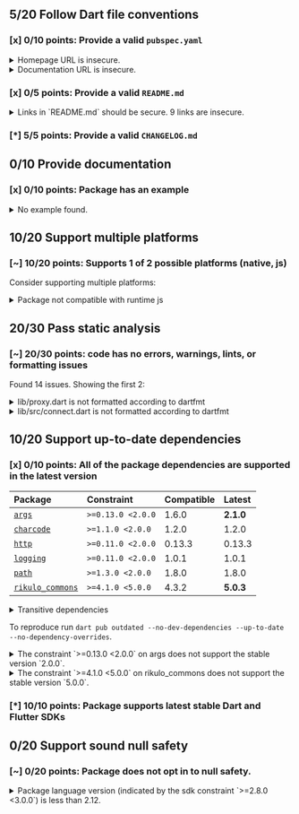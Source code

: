## 5/20 Follow Dart file conventions

### [x] 0/10 points: Provide a valid `pubspec.yaml`

<details>
<summary>
Homepage URL is insecure.
</summary>

Update the `homepage` field and use a secure (`https`) URL.
</details>
<details>
<summary>
Documentation URL is insecure.
</summary>

Update the `documentation` field and use a secure (`https`) URL.
</details>

### [x] 0/5 points: Provide a valid `README.md`

<details>
<summary>
Links in `README.md` should be secure. 9 links are insecure.
</summary>

`README.md:2:4`

```
  ╷
2 │ <p><a href="http://rikulo.org/projects/stream">Stream</a> is a Dart web server supporting request routing, filtering, template engine, WebSocket, MVC design pattern and file-based static resources.</p>
  │    ^^^^^^^^^^^^^^^^^^^^^^^^^^^^^^^^^^^^^^^^^^^^
  ╵
```

Use `https` URLs instead.
</details>

### [*] 5/5 points: Provide a valid `CHANGELOG.md`


## 0/10 Provide documentation

### [x] 0/10 points: Package has an example

<details>
<summary>
No example found.
</summary>

See [package layout](https://dart.dev/tools/pub/package-layout#examples) guidelines on how to add an example.
</details>

## 10/20 Support multiple platforms

### [~] 10/20 points: Supports 1 of 2 possible platforms (**native**, js)

Consider supporting multiple platforms:

<details>
<summary>
Package not compatible with runtime js
</summary>

Because:
* `package:stream/stream.dart` that imports:
* `package:stream/plugin.dart` that imports:
* `package:rikulo_commons/io.dart` that imports:
* `dart:io`
</details>

## 20/30 Pass static analysis

### [~] 20/30 points: code has no errors, warnings, lints, or formatting issues

Found 14 issues. Showing the first 2:

<details>
<summary>
lib/proxy.dart is not formatted according to dartfmt
</summary>

To format your files run: `dartfmt -w .`
</details>
<details>
<summary>
lib/src/connect.dart is not formatted according to dartfmt
</summary>

To format your files run: `dartfmt -w .`
</details>

## 10/20 Support up-to-date dependencies

### [x] 0/10 points: All of the package dependencies are supported in the latest version

|Package|Constraint|Compatible|Latest|
|:-|:-|:-|:-|
|[`args`]|`>=0.13.0 <2.0.0`|1.6.0|**2.1.0**|
|[`charcode`]|`>=1.1.0 <2.0.0`|1.2.0|1.2.0|
|[`http`]|`>=0.11.0 <2.0.0`|0.13.3|0.13.3|
|[`logging`]|`>=0.11.0 <2.0.0`|1.0.1|1.0.1|
|[`path`]|`>=1.3.0 <2.0.0`|1.8.0|1.8.0|
|[`rikulo_commons`]|`>=4.1.0 <5.0.0`|4.3.2|**5.0.3**|

<details><summary>Transitive dependencies</summary>

|Package|Constraint|Compatible|Latest|
|:-|:-|:-|:-|
|[`async`]|-|2.7.0|2.7.0|
|[`collection`]|-|1.15.0|1.15.0|
|[`http_parser`]|-|4.0.0|4.0.0|
|[`meta`]|-|1.3.0|1.3.0|
|[`mime`]|-|1.0.0|1.0.0|
|[`pedantic`]|-|1.11.0|1.11.0|
|[`source_span`]|-|1.8.1|1.8.1|
|[`string_scanner`]|-|1.1.0|1.1.0|
|[`term_glyph`]|-|1.2.0|1.2.0|
|[`typed_data`]|-|1.3.0|1.3.0|
</details>

To reproduce run `dart pub outdated --no-dev-dependencies --up-to-date --no-dependency-overrides`.

[`args`]: https://pub.dev/packages/args
[`charcode`]: https://pub.dev/packages/charcode
[`http`]: https://pub.dev/packages/http
[`logging`]: https://pub.dev/packages/logging
[`path`]: https://pub.dev/packages/path
[`rikulo_commons`]: https://pub.dev/packages/rikulo_commons
[`async`]: https://pub.dev/packages/async
[`collection`]: https://pub.dev/packages/collection
[`http_parser`]: https://pub.dev/packages/http_parser
[`meta`]: https://pub.dev/packages/meta
[`mime`]: https://pub.dev/packages/mime
[`pedantic`]: https://pub.dev/packages/pedantic
[`source_span`]: https://pub.dev/packages/source_span
[`string_scanner`]: https://pub.dev/packages/string_scanner
[`term_glyph`]: https://pub.dev/packages/term_glyph
[`typed_data`]: https://pub.dev/packages/typed_data

<details>
<summary>
The constraint `>=0.13.0 <2.0.0` on args does not support the stable version `2.0.0`.
</summary>

Try running `dart pub upgrade --major-versions args` to update the constraint.
</details>
<details>
<summary>
The constraint `>=4.1.0 <5.0.0` on rikulo_commons does not support the stable version `5.0.0`.
</summary>

Try running `dart pub upgrade --major-versions rikulo_commons` to update the constraint.
</details>

### [*] 10/10 points: Package supports latest stable Dart and Flutter SDKs


## 0/20 Support sound null safety

### [~] 0/20 points: Package does not opt in to null safety.

<details>
<summary>
Package language version (indicated by the sdk constraint `>=2.8.0 <3.0.0`) is less than 2.12.
</summary>

Consider [migrating](https://dart.dev/null-safety/migration-guide).
</details>